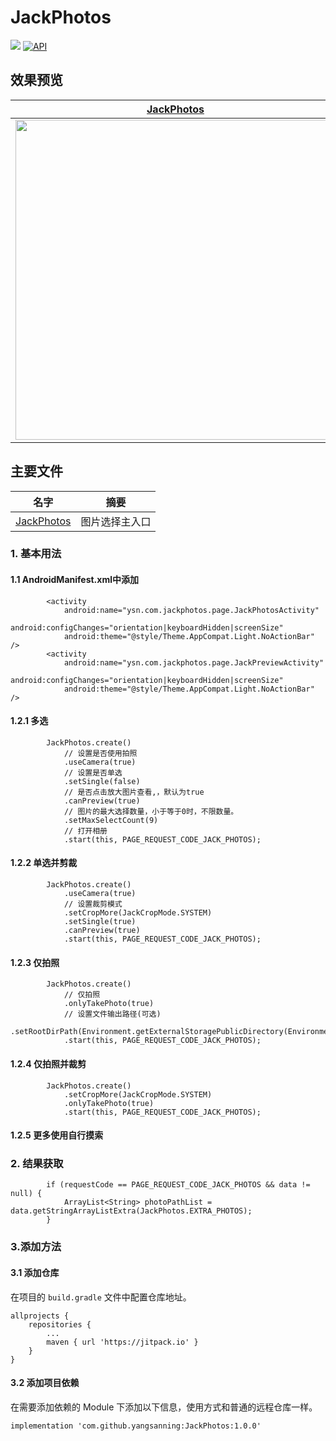 # JackPhotos
[![](https://jitpack.io/v/yangsanning/JackPhotos.svg)](https://jitpack.io/#yangsanning/JackPhotos)
[![API](https://img.shields.io/badge/API-19%2B-orange.svg?style=flat)](https://android-arsenal.com/api?level=19)

## 效果预览

| [JackPhotos]                      |
| ------------------------------- |
| <img src="images/image1.gif" height="512" /> |


## 主要文件
| 名字             | 摘要           |
| ---------------- | -------------- |
| [JackPhotos] | 图片选择主入口  |


### 1. 基本用法

#### 1.1 AndroidManifest.xml中添加
```android
    	<activity
            android:name="ysn.com.jackphotos.page.JackPhotosActivity"
            android:configChanges="orientation|keyboardHidden|screenSize"
            android:theme="@style/Theme.AppCompat.Light.NoActionBar" />
        <activity
            android:name="ysn.com.jackphotos.page.JackPreviewActivity"
            android:configChanges="orientation|keyboardHidden|screenSize"
            android:theme="@style/Theme.AppCompat.Light.NoActionBar" />
```

#### 1.2.1 多选
```android
        JackPhotos.create()
            // 设置是否使用拍照
            .useCamera(true)
            // 设置是否单选
            .setSingle(false)
            // 是否点击放大图片查看,，默认为true
            .canPreview(true)
            // 图片的最大选择数量，小于等于0时，不限数量。
            .setMaxSelectCount(9)
            // 打开相册
            .start(this, PAGE_REQUEST_CODE_JACK_PHOTOS);
```

#### 1.2.2 单选并剪裁
```android
        JackPhotos.create()
            .useCamera(true)
            // 设置裁剪模式
            .setCropMore(JackCropMode.SYSTEM)
            .setSingle(true)
            .canPreview(true)
            .start(this, PAGE_REQUEST_CODE_JACK_PHOTOS);
```

#### 1.2.3 仅拍照
```android
        JackPhotos.create()
            // 仅拍照
            .onlyTakePhoto(true)
            // 设置文件输出路径(可选)
            .setRootDirPath(Environment.getExternalStoragePublicDirectory(Environment.DIRECTORY_PICTURES).getAbsolutePath())
            .start(this, PAGE_REQUEST_CODE_JACK_PHOTOS);
```

#### 1.2.4 仅拍照并裁剪
```android
        JackPhotos.create()
            .setCropMore(JackCropMode.SYSTEM)
            .onlyTakePhoto(true)
            .start(this, PAGE_REQUEST_CODE_JACK_PHOTOS);
```

#### 1.2.5 更多使用自行摸索


### 2. 结果获取
```android
        if (requestCode == PAGE_REQUEST_CODE_JACK_PHOTOS && data != null) {
            ArrayList<String> photoPathList = data.getStringArrayListExtra(JackPhotos.EXTRA_PHOTOS);
        }
```

### 3.添加方法

#### 3.1 添加仓库

在项目的 `build.gradle` 文件中配置仓库地址。

```android
allprojects {
	repositories {
		...
		maven { url 'https://jitpack.io' }
	}
}
```

#### 3.2 添加项目依赖

在需要添加依赖的 Module 下添加以下信息，使用方式和普通的远程仓库一样。

```android
implementation 'com.github.yangsanning:JackPhotos:1.0.0'
```

[JackPhotos]:https://github.com/yangsanning/JackPhotos/blob/master/jackphotos/src/main/java/ysn/com/jackphotos/JackPhotos.java


